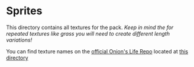 # Sprites
This directory contains all textures for the pack.
*Keep in mind the for repeated textures like grass you will need to create different length variations!*

You can find texture names on the [official Onion's Life Repo](https://github.com/sharmnten/Onion-s-Life) located at [this directory](https://github.com/sharmnten/Onion-s-Life/tree/main/assets/sprites)
